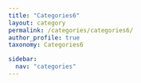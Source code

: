 ```yaml
---
title: "Categories6"
layout: category
permalink: /categories/categories6/
author_profile: true
taxonomy: Categories6

sidebar:
  nav: "categories"
---
```

